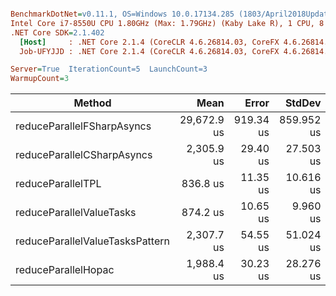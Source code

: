 ``` ini

BenchmarkDotNet=v0.11.1, OS=Windows 10.0.17134.285 (1803/April2018Update/Redstone4)
Intel Core i7-8550U CPU 1.80GHz (Max: 1.79GHz) (Kaby Lake R), 1 CPU, 8 logical and 4 physical cores
.NET Core SDK=2.1.402
  [Host]     : .NET Core 2.1.4 (CoreCLR 4.6.26814.03, CoreFX 4.6.26814.02), 64bit RyuJIT DEBUG
  Job-UFYJJD : .NET Core 2.1.4 (CoreCLR 4.6.26814.03, CoreFX 4.6.26814.02), 64bit RyuJIT

Server=True  IterationCount=5  LaunchCount=3  
WarmupCount=3  

```
|                          Method |        Mean |     Error |     StdDev | Scaled | ScaledSD |    Gen 0 |   Gen 1 | Allocated |
|-------------------------------- |------------:|----------:|-----------:|-------:|---------:|---------:|--------:|----------:|
|      reduceParallelFSharpAsyncs | 29,672.9 us | 919.34 us | 859.952 us |  12.87 |     0.39 | 218.7500 | 93.7500 |   27744 B |
|      reduceParallelCSharpAsyncs |  2,305.9 us |  29.40 us |  27.503 us |   1.00 |     0.00 |  50.7813 |       - | 4718608 B |
|               reduceParallelTPL |    836.8 us |  11.35 us |  10.616 us |   0.36 |     0.01 |  49.8047 |       - | 4718608 B |
|        reduceParallelValueTasks |    874.2 us |  10.65 us |   9.960 us |   0.38 |     0.01 |        - |       - |      88 B |
| reduceParallelValueTasksPattern |  2,307.7 us |  54.55 us |  51.024 us |   1.00 |     0.02 |        - |       - |      88 B |
|             reduceParallelHopac |  1,988.4 us |  30.23 us |  28.276 us |   0.86 |     0.02 | 126.9531 |  3.9063 |   27784 B |
